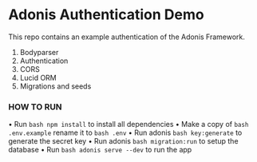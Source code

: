 # Adonis Authentication Demo

This repo contains an example authentication of the Adonis Framework.

1. Bodyparser
2. Authentication
3. CORS
4. Lucid ORM
5. Migrations and seeds


### HOW TO RUN

• Run ```bash npm install``` to install all dependencies
• Make a copy of ```bash .env.example``` rename it to ```bash .env```
• Run adonis ```bash key:generate``` to generate the secret key
• Run adonis ```bash migration:run``` to setup the database
• Run ```bash adonis serve --dev``` to run the app
